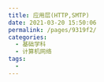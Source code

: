 ```yaml
---
title: 应用层(HTTP,SMTP)
date: 2021-03-20 15:50:06
permalink: /pages/9319f2/
categories:
  - 基础学科
  - 计算机网络
tags:
  - 
---
```

